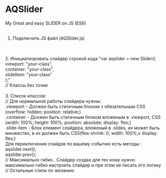 # AQSlider
My Great and easy SLIDER on JS (ES6)
<br>
<br>
1. Подключить JS файл (AQSlider.js)
<br>
<br>
2. Инициализровать слайдер строкой кода 
    "var aqslider = new Slider({<br>
        viewport: "your-class",<br>
        container: "your-class",<br>
        slideItem: "your-class"<br>
        );"<br>
    // Классы без точки
    <br>
    <br>
3. Список классов:<br>
    // Для нормальной работы слайдера нужны: <br>
    .viewport - Должен быть статичным блоком з обязательным CSS (overflow: hidden; position: relative;)<br>
    .container - Должен быть статичным блоком вложеным в .viewport, CSS (width: 100%; height: 100%; position: absolute; display: flex;)<br>
    .slide-item - Блок елемент слайдера, вложеный в .slides, их может быть множество, в их должен быть CSS(flex-shrink: 0; width: 100%;v display: flex;)<br>
    Для переключения слайдов по вашему событию есть методы : <br>
        aqslider.next();<br>
        aqslider.prev();<br>
        // Максимально гибко.. Слайдер создан для тех кому нужно максимально гибко настроить слайдер и при этом не писать его логику<br>
    // Остальные стили по желанию<br>
   
